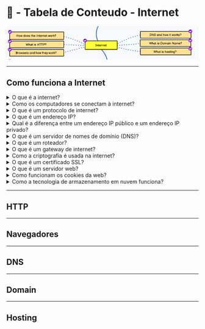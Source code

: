 # 📌 - Tabela de Conteudo - Internet

<img src="../assets/internet.png"  title="Internet Frontend Roadmap">

---

## Como funciona a Internet

<details>
  <summary>O que é a internet?</summary>
  <p>A internet é uma rede global de computadores interconectados que permite a troca de informações e dados entre eles.</p>
</details>
<details>
  <summary>Como os computadores se conectam à internet?</summary>
  <p>Os computadores se conectam à internet por meio de um provedor de serviços de internet (ISP) que oferece conexões de banda larga ou discada.</p>
</details>
<details>
  <summary>O que é um protocolo de internet?</summary>
  <p>Um protocolo de internet é um conjunto de regras e padrões que governam a comunicação entre dispositivos conectados à internet.</p>
</details>
<details>
  <summary>O que é um endereço IP?</summary>
  <p>Um endereço IP é um número exclusivo que identifica um dispositivo conectado à internet.</p>
</details>
<details>
  <summary>Qual é a diferença entre um endereço IP público e um endereço IP privado?</summary>
  <p>Um endereço IP público é um endereço único atribuído a um dispositivo na internet, enquanto um endereço IP privado é usado em redes locais para identificar dispositivos conectados a ela.</p>
</details>
<details>
  <summary>O que é um servidor de nomes de domínio (DNS)?</summary>
  <p>Um servidor de nomes de domínio é um servidor que traduz nomes de domínio legíveis por humanos em endereços IP utilizáveis por computadores.</p>
</details>
<details>
  <summary>O que é um roteador?</summary>
  <p>Um roteador é um dispositivo que encaminha pacotes de dados entre redes diferentes.</p>
</details>
<details>
  <summary>O que é um gateway de internet?</summary>
  <p>Um gateway de internet é um dispositivo que conecta redes diferentes, permitindo a comunicação entre elas.</p>
</details>
<details>
  <summary>Como a criptografia é usada na internet?</summary>
  <p>A criptografia é usada na internet para proteger informações confidenciais, como senhas e informações bancárias, durante a transmissão.</p>
</details>
<details>
  <summary>O que é um certificado SSL?</summary>
  <p>Um certificado SSL é um tipo de certificado digital que garante a autenticidade de um site e protege as informações transmitidas entre o usuário e o site.</p>
</details>
<details>
  <summary>O que é um servidor web?</summary>
  <p>Um servidor web é um computador que armazena e distribui conteúdo na internet, como páginas da web e arquivos de mídia.</p>
</details>
<details>
  <summary>Como funcionam os cookies da web?</summary>
  <p>Os cookies da web são pequenos arquivos de texto armazenados em um dispositivo pelo navegador da web para rastrear o comportamento do usuário na internet e fornecer uma experiência personalizada.</p>
</details>
<details>
  <summary>Como a tecnologia de armazenamento em nuvem funciona?</summary>
  <p>A tecnologia de armazenamento em nuvem permite que os usuários armazenem e acessem dados e informações pela internet em servidores remotos em vez de armazená-los localmente</p>
</details>

---

## HTTP

---

## Navegadores

---

## DNS

---

## Domain

---

## Hosting
